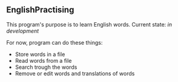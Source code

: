 ## EnglishPractising
This program's purpose is to learn English words.
Current state: _in development_

For now, program can do these things:
* Store words in a file
* Read words from a file
* Search trough the words
* Remove or edit words and translations of words
